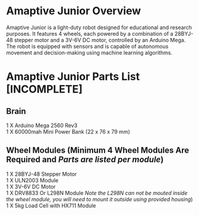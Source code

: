 # Amaptive Junior Overview
Amaptive Junior is a light-duty robot designed for educational and research purposes. It features 4 wheels, each powered by a combination of a 28BYJ-48 stepper motor and a 3V-6V DC motor, controlled by an Arduino Mega. The robot is equipped with sensors and is capable of autonomous movement and decision-making using machine learning algorithms.

# Amaptive Junior Parts List [INCOMPLETE]

## Brain

 1  X  Arduino Mega 2560 Rev3
 <br />
 1 X 60000mah Mini Power Bank (22 x 76 x 79 mm)
 <br />

## Wheel Modules (Minimum 4 Wheel Modules Are Required and *Parts are listed per module*)

 1  X  28BYJ-48 Stepper Motor
 <br />
 1  X  ULN2003 Module
 <br />
 1  X  3V-6V DC Motor
 <br />
 1  X  DRV8833 Or L298N Module *Note the L298N can not be mouted inside the wheel module, you will need to mount it outside using provided housing*)
 <br />
 1  X  5kg Load Cell with HX711 Module
 <br />
 
